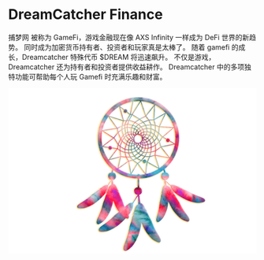 # DreamCatcher Finance

捕梦网
被称为 GameFi，游戏金融现在像 AXS Infinity 一样成为 DeFi 世界的新趋势。
同时成为加密货币持有者、投资者和玩家真是太棒了。
随着 gamefi 的成长，Dreamcatcher 特殊代币 $DREAM 将迅速飙升。
不仅是游戏，Dreamcatcher 还为持有者和投资者提供收益耕作。
Dreamcatcher 中的多项独特功能可帮助每个人玩 Gamefi 时充满乐趣和财富。

![dreamcatcherfinance-dapp-defi-bsc-image1_8917e0855cdf9616fd6e7fd4138fb750](dreamcatcherfinance-dapp-defi-bsc-image1_8917e0855cdf9616fd6e7fd4138fb750.png)
